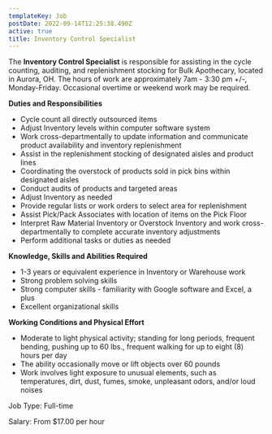 ```yaml
---
templateKey: Job
postDate: 2022-09-14T12:25:38.490Z
active: true
title: Inventory Control Specialist
---
```

<!--StartFragment-->

The **Inventory Control Specialist** is responsible for assisting in the cycle counting, auditing, and replenishment stocking for Bulk Apothecary, located in Aurora, OH. The hours of work are approximately 7am - 3:30 pm +/-, Monday-Friday. Occasional overtime or weekend work may be required.

**Duties and Responsibilities**

* Cycle count all directly outsourced items
* Adjust Inventory levels within computer software system
* Work cross-departmentally to update information and communicate product availability and inventory replenishment
* Assist in the replenishment stocking of designated aisles and product lines
* Coordinating the overstock of products sold in pick bins within designated aisles
* Conduct audits of products and targeted areas
* Adjust Inventory as needed
* Provide regular lists or work orders to select area for replenishment
* Assist Pick/Pack Associates with location of items on the Pick Floor
* Interpret Raw Material Inventory or Overstock Inventory and work cross-departmentally to complete accurate inventory adjustments
* Perform additional tasks or duties as needed

**Knowledge, Skills and Abilities Required**

* 1-3 years or equivalent experience in Inventory or Warehouse work
* Strong problem solving skills
* Strong computer skills - familiarity with Google software and Excel, a plus
* Excellent organizational skills

**Working Conditions and Physical Effort**

* Moderate to light physical activity; standing for long periods, frequent bending, pushing up to 60 lbs., frequent walking for up to eight (8) hours per day
* The ability occasionally move or lift objects over 60 pounds
* Work involves light exposure to unusual elements, such as temperatures, dirt, dust, fumes, smoke, unpleasant odors, and/or loud noises

Job Type: Full-time

Salary: From $17.00 per hour

<!--EndFragment-->